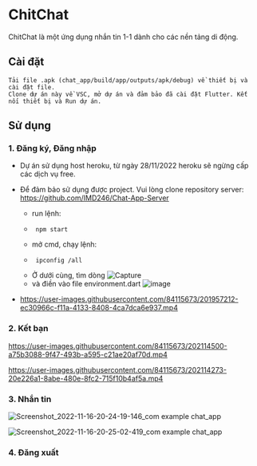 # ChitChat 

ChitChat là một ứng dụng nhắn tin 1-1 dành cho các nền tảng di động.

## Cài đặt
    Tải file .apk (chat_app/build/app/outputs/apk/debug) về thiết bị và cài đặt file.
    Clone dự án này về VSC, mở dự án và đảm bảo đã cài đặt Flutter. Kết nối thiết bị và Run dự án. 
 

## Sử dụng
### 1. Đăng ký, Đăng nhập
* Dự án sử dụng host heroku, từ ngày 28/11/2022 heroku sẽ ngừng cấp các dịch vụ free.
* Để đảm bảo sử dụng được project. Vui lòng clone repository server: https://github.com/IMD246/Chat-App-Server
    * run lệnh:
    *      npm start
    * mở cmd, chạy lệnh: 
    *      ipconfig /all
    * Ở dưới cùng, tìm dòng ![Capture](https://user-images.githubusercontent.com/84115673/202080661-8ac6899f-1b7d-4af2-9ab7-937478c3b194.PNG)
    * và điền vào file environment.dart ![image](https://user-images.githubusercontent.com/84115673/202081058-6f7e50ed-65d1-4a0a-bbf8-ec7e3fdb62fe.png)
    
* https://user-images.githubusercontent.com/84115673/201957212-ec30966c-f11a-4133-8408-4ca7dca6e937.mp4
### 2. Kết bạn
https://user-images.githubusercontent.com/84115673/202114500-a75b3088-9f47-493b-a595-c21ae20af70d.mp4

https://user-images.githubusercontent.com/84115673/202114273-20e226a1-8abe-480e-8fc2-715f10b4af5a.mp4
### 3. Nhắn tin
![Screenshot_2022-11-16-20-24-19-146_com example chat_app](https://user-images.githubusercontent.com/84115673/202192878-dab66086-20af-4041-8499-2079b526641c.jpg)

![Screenshot_2022-11-16-20-25-02-419_com example chat_app](https://user-images.githubusercontent.com/84115673/202192974-83beb300-610b-4832-b763-f7e845d23d47.jpg)
### 4. Đăng xuất
